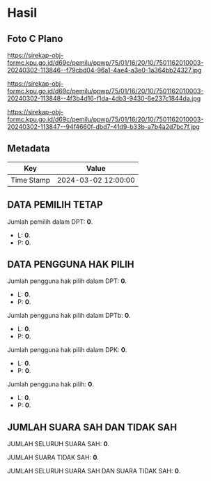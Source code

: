 # Hasil

## Foto C Plano

https://sirekap-obj-formc.kpu.go.id/d69c/pemilu/ppwp/75/01/16/20/10/7501162010003-20240302-113846--f79cbd04-96a1-4ae4-a3e0-1a364bb24327.jpg

https://sirekap-obj-formc.kpu.go.id/d69c/pemilu/ppwp/75/01/16/20/10/7501162010003-20240302-113848--4f3b4d16-f1da-4db3-9430-6e237c1844da.jpg

https://sirekap-obj-formc.kpu.go.id/d69c/pemilu/ppwp/75/01/16/20/10/7501162010003-20240302-113847--94f4660f-dbd7-41d9-b33b-a7b4a2d7bc7f.jpg


## Metadata

| Key        | Value               |
| ---------- | ------------------- |
| Time Stamp | 2024-03-02 12:00:00 |


## DATA PEMILIH TETAP

Jumlah pemilih dalam DPT: **0**.
 * L: **0**.
 * P: **0**.

## DATA PENGGUNA HAK PILIH

Jumlah pengguna hak pilih dalam DPT: **0**.
 * L: **0**.
 * P: **0**.

Jumlah pengguna hak pilih dalam DPTb: **0**.
 * L: **0**.
 * P: **0**.

Jumlah pengguna hak pilih dalam DPK: **0**.
 * L: **0**.
 * P: **0**.

Jumlah pengguna hak pilih: **0**.
 * L: **0**.
 * P: **0**.

## JUMLAH SUARA SAH DAN TIDAK SAH

JUMLAH SELURUH SUARA SAH: **0**.

JUMLAH SUARA TIDAK SAH: **0**.

JUMLAH SELURUH SUARA SAH DAN SUARA TIDAK SAH: **0**.


